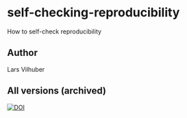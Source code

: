# self-checking-reproducibility

How to self-check reproducibility

## Author

Lars Vilhuber

## All versions (archived)

[![DOI](https://zenodo.org/badge/DOI/10.5281/zenodo.13928186.svg)](https://doi.org/10.5281/zenodo.13928186)


